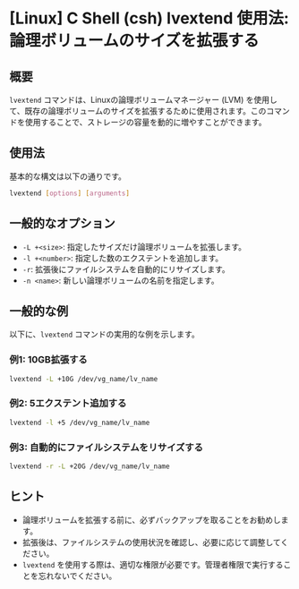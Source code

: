 # [Linux] C Shell (csh) lvextend 使用法: 論理ボリュームのサイズを拡張する

## 概要
`lvextend` コマンドは、Linuxの論理ボリュームマネージャー (LVM) を使用して、既存の論理ボリュームのサイズを拡張するために使用されます。このコマンドを使用することで、ストレージの容量を動的に増やすことができます。

## 使用法
基本的な構文は以下の通りです。

```bash
lvextend [options] [arguments]
```

## 一般的なオプション
- `-L +<size>`: 指定したサイズだけ論理ボリュームを拡張します。
- `-l +<number>`: 指定した数のエクステントを追加します。
- `-r`: 拡張後にファイルシステムを自動的にリサイズします。
- `-n <name>`: 新しい論理ボリュームの名前を指定します。

## 一般的な例
以下に、`lvextend` コマンドの実用的な例を示します。

### 例1: 10GB拡張する
```bash
lvextend -L +10G /dev/vg_name/lv_name
```

### 例2: 5エクステント追加する
```bash
lvextend -l +5 /dev/vg_name/lv_name
```

### 例3: 自動的にファイルシステムをリサイズする
```bash
lvextend -r -L +20G /dev/vg_name/lv_name
```

## ヒント
- 論理ボリュームを拡張する前に、必ずバックアップを取ることをお勧めします。
- 拡張後は、ファイルシステムの使用状況を確認し、必要に応じて調整してください。
- `lvextend` を使用する際は、適切な権限が必要です。管理者権限で実行することを忘れないでください。